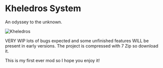 # **Kheledros System**

An odyssey to the unknown.

![Kheledros](https://github.com/user-attachments/assets/3110979e-8132-4e22-9e48-4af5c6f7d33a)

VERY WIP lots of bugs expected and some unfinished features WILL be present in early versions.
The project is compressed with 7 Zip so download it.

This is my first ever mod so I hope you enjoy it!
